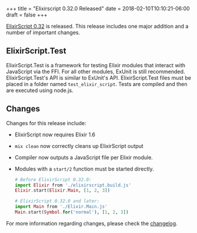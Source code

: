 +++
title = "Elixirscript 0.32.0 Released"
date = 2018-02-10T10:10:21-06:00
draft = false
+++

[ElixirScript 0.32](https://hex.pm/packages/elixir_script) is released. This release includes one major addition and a number of important changes.

## ElixirScript.Test

ElixirScript.Test is a framework for testing Elixir modules that interact with JavaScript via the FFI. For all other modules, ExUnit is still recommended. ElixirScript.Test's API is similar to ExUnit's API. ElixirScript.Test files must be placed in a folder named `test_elixir_script`. Tests are compiled and then are executed using node.js.

## Changes

Changes for this release include:

* ElixirScript now requires Elixir 1.6
* `mix clean` now correctly cleans up ElixirScript output
* Compiler now outputs a JavaScript file per Elixir module.
* Modules with a `start/2` function must be started directly.

  ```elixir
  # Before ElixirScript 0.32.0:
  import Elixir from './elixirscript.build.js'
  Elixir.start(Elixir.Main, [1, 2, 3])

  # ElixirScript 0.32.0 and later:
  import Main from './Elixir.Main.js'
  Main.start(Symbol.for('normal'), [1, 2, 3])
  ```

For more information regarding changes, please check the [changelog](https://github.com/elixirscript/elixirscript/blob/master/CHANGELOG.md).
